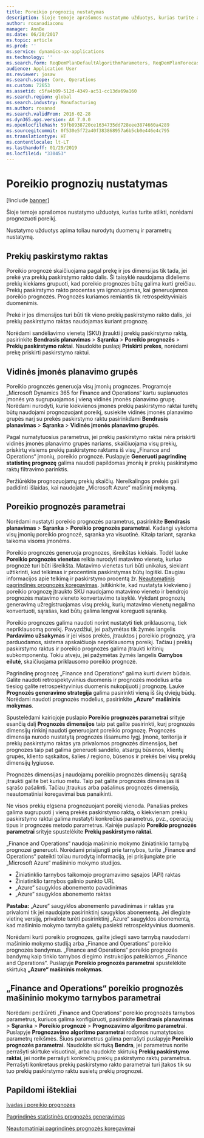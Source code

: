 ```yaml
---
title: Poreikio prognozių nustatymas
description: Šioje temoje aprašomos nustatymo užduotys, kurias turite atlikti, norėdami prognozuoti poreikį.
author: roxanadiaconu
manager: AnnBe
ms.date: 06/20/2017
ms.topic: article
ms.prod: ''
ms.service: dynamics-ax-applications
ms.technology: ''
ms.search.form: ReqDemPlanDefaultAlgorithmParameters, ReqDemPlanForecastParameters
audience: Application User
ms.reviewer: josaw
ms.search.scope: Core, Operations
ms.custom: 72653
ms.assetid: c5fa4b09-512d-4349-ac51-cc13da69a160
ms.search.region: global
ms.search.industry: Manufacturing
ms.author: roxanad
ms.search.validFrom: 2016-02-28
ms.dyn365.ops.version: AX 7.0.0
ms.openlocfilehash: 59fb8938720ce1634735dd728eee3874660a4289
ms.sourcegitcommit: 0f530e5f72a40f383868957a6b5cb0e446e4c795
ms.translationtype: HT
ms.contentlocale: lt-LT
ms.lasthandoff: 01/29/2019
ms.locfileid: "330453"
---
```

# <a name="demand-forecasting-setup"></a>Poreikio prognozių nustatymas

[!include [banner](../includes/banner.md)]

Šioje temoje aprašomos nustatymo užduotys, kurias turite atlikti, norėdami prognozuoti poreikį.  

Nustatymo užduotys apima toliau nurodytų duomenų ir parametrų nustatymą.

## <a name="item-allocation-key"></a>Prekių paskirstymo raktas
Poreikio prognozė skaičiuojama pagal prekę ir jos dimensijas tik tada, jei prekė yra prekių paskirstymo rakto dalis. Ši taisyklė naudojama dideliems prekių kiekiams grupuoti, kad poreikio prognozes būtų galima kurti greičiau. Prekių paskirstymo rakto procentas yra ignoruojamas, kai generuojamos poreikio prognozės. Prognozės kuriamos remiantis tik retrospektyviniais duomenimis. 

Prekė ir jos dimensijos turi būti tik vieno prekių paskirstymo rakto dalis, jei prekių paskirstymo raktas naudojamas kuriant prognozę. 

Norėdami sandėliavimo vienetą (SKU) įtraukti į prekių paskirstymo raktą, pasirinkite **Bendrasis planavimas** &gt; **Sąranka** &gt; **Poreikio prognozės** &gt; **Prekių paskirstymo raktai**. Naudokite puslapį **Priskirti prekes**, norėdami prekę priskirti paskirstymo raktui.

## <a name="intercompany-planning-groups"></a>Vidinės įmonės planavimo grupės
Poreikio prognozės generuoja visų įmonių prognozes. Programoje „Microsoft Dynamics 365 for Finance and Operations“ kartu suplanuotos įmonės yra sugrupuojamos į vieną vidinės įmonės planavimo grupę. Norėdami nurodyti, kurie kiekvienos įmonės prekių paskirstymo raktai turėtų būtų naudojami prognozuojant poreikį, susiekite vidinės įmonės planavimo grupės narį su prekės paskirstymo raktu pasirinkdami **Bendrasis planavimas** &gt; **Sąranka** &gt; **Vidinės įmonės planavimo grupės**. 

Pagal numatytuosius parametrus, jei prekių paskirstymo raktai nėra priskirti vidinės įmonės planavimo grupės nariams, skaičiuojama visų prekių, priskirtų visiems prekių paskirstymo raktams iš visų „Finance and Operations“ įmonių, poreikio prognozė. Puslapyje **Generuoti pagrindinę statistinę prognozę** galima naudoti papildomas įmonių ir prekių paskirstymo raktų filtravimo parinktis. 

Peržiūrėkite prognozuojamų prekių skaičių. Nereikalingos prekės gali padidinti išlaidas, kai naudojate „Microsoft Azure“ mašininį mokymą.

## <a name="demand-forecasting-parameters"></a>Poreikio prognozės parametrai
Norėdami nustatyti poreikio prognozės parametrus, pasirinkite **Bendrasis planavimas** &gt; **Sąranka** &gt; **Poreikio prognozės parametrai**. Kadangi vykdoma visų įmonių poreikio prognozė, sąranka yra visuotinė. Kitaip tariant, sąranka taikoma visoms įmonėms. 

Poreikio prognozės generuoja prognozes, išreikštas kiekiais. Todėl lauke **Poreikio prognozės vienetas** reikia nurodyti matavimo vienetą, kuriuo prognozė turi būti išreikšta. Matavimo vienetas turi būti unikalus, siekiant užtikrinti, kad telkimas ir procentinis paskirstymas būtų logiški. Daugiau informacijos apie telkimą ir paskirstymo procentą žr. [Neautomatinis pagrindinės prognozės koregavimas](manual-adjustments-baseline-forecast.md). Įsitikinkite, kad nustatyta kiekvieno į poreikio prognozę įtraukto SKU naudojamo matavimo vieneto ir bendrojo prognozės matavimo vieneto konvertavimo taisyklė. Vykdant prognozių generavimą užregistruojamas visų prekių, kurių matavimo vienetų negalima konvertuoti, sąrašas, kad būtų galima lengvai koreguoti sąranką. 

Poreikio prognozes galima naudoti norint nustatyti tiek priklausomą, tiek nepriklausomą poreikį. Pavyzdžiui, jei pažymėtas tik žymės langelis **Pardavimo užsakymas** ir jei visos prekės, įtrauktos į poreikio prognozę, yra parduodamos, sistema apskaičiuoja nepriklausomą poreikį. Tačiau į prekių paskirstymo raktus ir poreikio prognozes galima įtraukti kritinių subkomponentų. Tokiu atveju, jei pažymėtas žymės langelis **Gamybos eilutė**, skaičiuojama priklausomo poreikio prognozė. 

Pagrindinę prognozę „Finance and Operations“ galima kurti dviem būdais. Galite naudoti retrospektyvinius duomenis ir prognozės modelius arba tiesiog galite retrospektyvinius duomenis nukopijuoti į prognozę. Lauke **Prognozės generavimo strategija** galima pasirinkti vieną iš šių dviejų būdų. Norėdami naudoti prognozės modelius, pasirinkite **„Azure“ mašininis mokymas**. 

Spustelėdami kairiojoje puslapio **Poreikio prognozės parametrai** srityje esančią dalį **Prognozės dimensijos** taip pat galite pasirinkti, kurį prognozės dimensijų rinkinį naudoti generuojant poreikio prognozę. Prognozės dimensija nurodo nustatytą prognozės išsamumo lygį. Įmonė, teritorija ir prekių paskirstymo raktas yra privalomos prognozės dimensijos, bet prognozes taip pat galima generuoti sandėlio, atsargų būsenos, klientų grupės, kliento sąskaitos, šalies / regiono, būsenos ir prekės bei visų prekių dimensijų lygiuose. 

Prognozės dimensijas į naudojamų poreikio prognozės dimensijų sąrašą įtraukti galite bet kuriuo metu. Taip pat galite prognozės dimensijas iš sąrašo pašalinti. Tačiau įtraukus arba pašalinus prognozės dimensiją, neautomatiniai koregavimai bus panaikinti. 

Ne visos prekių elgsena prognozuojant poreikį vienoda. Panašias prekes galima sugrupuoti į vieną prekės paskirstymo raktą, o kiekvienam prekių paskirstymo raktui galima nustatyti konkrečius parametrus, pvz., operacijų tipus ir prognozės metodo parametrus. Kairėje puslapio **Poreikio prognozės parametrai** srityje spustelėkite **Prekių paskirstymo raktai**. 

„Finance and Operations“ naudoja mašininio mokymo žiniatinklio tarnybą prognozei generuoti. Norėdami prisijungti prie tarnybos, turite „Finance and Operations“ pateikti toliau nurodytą informaciją, jei prisijungiate prie „Microsoft Azure“ mašininio mokymo studijos.

-   Žiniatinklio tarnybos taikomojo programavimo sąsajos (API) raktas
-   Žiniatinklio tarnybos galinio punkto URL
-   „Azure“ saugyklos abonemento pavadinimas
-   „Azure“ saugyklos abonemento raktas

**Pastaba:** „Azure“ saugyklos abonemento pavadinimas ir raktas yra privalomi tik jei naudojate pasirinktinį saugyklos abonementą. Jei diegiate vietinę versiją, privalote turėti pasirinktinį „Azure“ saugyklos abonementą, kad mašininio mokymo tarnyba galėtų pasiekti retrospektyvinius duomenis. 

Norėdami kurti poreikio prognozes, galite įdiegti savo tarnybą naudodami mašininio mokymo studiją arba „Finance and Operations“ poreikio prognozės bandymus. „Finance and Operations“ poreikio prognozės bandymų kaip tinklo tarnybos diegimo instrukcijos pateikiamos „Finance and Operations“. Puslapyje **Poreikio prognozės parametrai** spustelėkite skirtuką **„Azure“ mašininis mokymas**.

## <a name="settings-for-the-finance-and-operations-demand-forecasting-machine-learning-service"></a>„Finance and Operations“ poreikio prognozės mašininio mokymo tarnybos parametrai
Norėdami peržiūrėti „Finance and Operations“ poreikio prognozės tarnybos parametrus, kuriuos galima konfigūruoti, pasirinkite **Bendrasis planavimas** &gt; **Sąranka** &gt; **Poreikio prognozė** &gt; **Prognozavimo algoritmo parametrai**. Puslapyje **Prognozavimo algoritmo parametrai** rodomos numatytosios parametrų reikšmės. Šiuos parametrus galima perrašyti puslapyje **Poreikio prognozės parametrai**. Naudokite skirtuką **Bendra**, jei parametrus norite perrašyti skirtuke visuotinai, arba naudokite skirtuką **Prekių paskirstymo raktai**, jei norite perrašyti konkrečių prekių paskirstymo raktų parametrus. Perrašyti konkretaus prekių paskirstymo rakto parametrai turi įtakos tik su tuo prekių paskirstymo raktu susietų prekių prognozei.

<a name="additional-resources"></a>Papildomi ištekliai
--------

[Įvadas į poreikio prognozes](introduction-demand-forecasting.md)

[Pagrindinės statistinės prognozės generavimas](generate-statistical-baseline-forecast.md)

[Neautomatiniai pagrindinės prognozės koregavimai](manual-adjustments-baseline-forecast.md)



